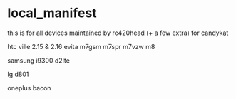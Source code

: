 local_manifest
==============
this is for all devices maintained by rc420head (+ a few extra) for candykat

htc
 ville 2.15 & 2.16
 evita
 m7gsm
 m7spr
 m7vzw
 m8
 
samsung
 i9300
 d2lte
 
lg
 d801

oneplus
 bacon 
 
